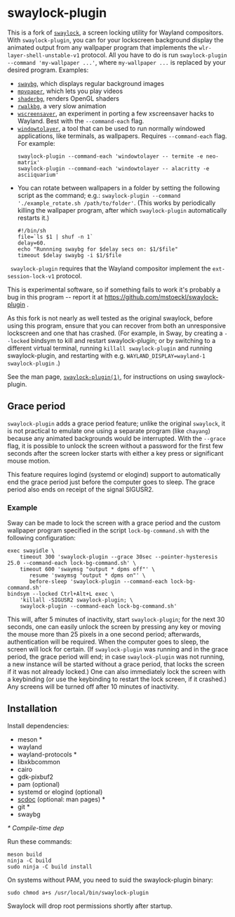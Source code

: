 # swaylock-plugin

This is a fork of [`swaylock`](https://github.com/swaywm/swaylock), a screen
locking utility for Wayland compositors. With `swaylock-plugin`, you can for
your lockscreen background display the animated output from any wallpaper program
that implements the `wlr-layer-shell-unstable-v1` protocol. All you have to do
is run `swaylock-plugin --command 'my-wallpaper ...'`, where `my-wallpaper ...`
is replaced by your desired program. Examples:

* [`swaybg`](https://github.com/swaywm/swaybg), which displays regular background images
* [`mpvpaper`](https://github.com/GhostNaN/mpvpaper), which lets you play videos
* [`shaderbg`](https://git.sr.ht/~mstoeckl/shaderbg), renders OpenGL shaders
* [`rwalkbg`](https://git.sr.ht/~mstoeckl/rwalkbg), a very slow animation
* [`wscreensaver`](https://git.sr.ht/~mstoeckl/wscreensaver), an experiment in porting
   a few xscreensaver hacks to Wayland. Best with the `--command-each` flag.
* [`windowtolayer`](https://gitlab.freedesktop.org/mstoeckl/windowtolayer), a tool that
   can be used to run normally windowed applications, like terminals, as wallpapers.
   Requires `--command-each` flag. For example:
   ```
   swaylock-plugin --command-each 'windowtolayer -- termite -e neo-matrix'
   swaylock-plugin --command-each 'windowtolayer -- alacritty -e asciiquarium'
   ```
* You can rotate between wallpapers in a folder by setting the following script
  as the command; e.g.: `swaylock-plugin --command './example_rotate.sh /path/to/folder'`. (This works by periodically killing the wallpaper program, after which `swaylock-plugin` automatically restarts it.)
    ```
    #!/bin/sh
    file=`ls $1 | shuf -n 1`
    delay=60.
    echo "Runnning swaybg for $delay secs on: $1/$file"
    timeout $delay swaybg -i $1/$file
    ```

` swaylock-plugin` requires that the Wayland compositor implement the `ext-session-lock-v1` protocol.

This is experimental software, so if something fails to work it's probably a bug
in this program -- report it at https://github.com/mstoeckl/swaylock-plugin .

As this fork is not nearly as well tested as the original swaylock, before using this
program, ensure that you can recover from both an unresponsive lockscreen and one
that has crashed. (For example, in Sway, by creating a `--locked` bindsym to kill and
restart swaylock-plugin; or by switching to a different virtual terminal, running
`killall swaylock-plugin` and running swaylock-plugin, and restarting with e.g. `WAYLAND_DISPLAY=wayland-1 swaylock-plugin` .)

See the man page, [`swaylock-plugin(1)`](swaylock.1.scd), for instructions on using swaylock-plugin.

## Grace period

`swaylock-plugin` adds a grace period feature; unlike the original `swaylock`, it
is not practical to emulate one using a separate program (like `chayang`) because
any animated backgrounds would be interrupted. With the `--grace` flag, it is
possible to unlock the screen without a password for the first few seconds after
the screen locker starts with either a key press or significant mouse motion.

This feature requires logind (systemd or elogind) support to automatically end the
grace period just before the computer goes to sleep. The grace period also ends on
receipt of the signal SIGUSR2.

### Example

Sway can be made to lock the screen with a grace period and the custom wallpaper
program specified in the script `lock-bg-command.sh` with the following configuration:

```
exec swayidle \
    timeout 300 'swaylock-plugin --grace 30sec --pointer-hysteresis 25.0 --command-each lock-bg-command.sh' \
    timeout 600 'swaymsg "output * dpms off"' \
       resume 'swaymsg "output * dpms on"' \
       before-sleep 'swaylock-plugin --command-each lock-bg-command.sh'
bindsym --locked Ctrl+Alt+L exec \
    'killall -SIGUSR2 swaylock-plugin; \
    swaylock-plugin --command-each lock-bg-command.sh'
```

This will, after 5 minutes of inactivity, start `swaylock-plugin`; for the next
30 seconds, one can easily unlock the screen by pressing any key or moving the
mouse more than 25 pixels in a one second period; afterwards, authentication
will be required. When the computer goes to sleep, the screen will lock for
certain. (If `swaylock-plugin` was running and in the grace period, the grace
period will end; in case `swaylock-plugin` was not running, a new instance will
be started without a grace period, that locks the screen if it was not already
locked.) One can also immediately lock the screen with a keybinding (or use the
keybinding to restart the lock screen, if it crashed.) Any screens will be turned
off after 10 minutes of inactivity.

## Installation

Install dependencies:

* meson \*
* wayland
* wayland-protocols \*
* libxkbcommon
* cairo
* gdk-pixbuf2
* pam (optional)
* systemd or elogind (optional)
* [scdoc](https://git.sr.ht/~sircmpwn/scdoc) (optional: man pages) \*
* git \*
* swaybg

_\* Compile-time dep_  

Run these commands:

    meson build
    ninja -C build
    sudo ninja -C build install

On systems without PAM, you need to suid the swaylock-plugin binary:

    sudo chmod a+s /usr/local/bin/swaylock-plugin

Swaylock will drop root permissions shortly after startup.
